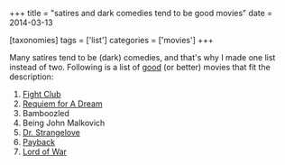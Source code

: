 +++
title = "satires and dark comedies tend to be good movies"
date = 2014-03-13

[taxonomies]
tags = ['list']
categories = ['movies']
+++

Many satires tend to be (dark) comedies, and that's why I made one list
instead of two. Following is a list of [good] (or better) movies that
fit the description:

1. [Fight Club]
2. [Requiem for A Dream]
3. Bamboozled
4. Being John Malkovich
5. [Dr. Strangelove]
6. [Payback]
7. [Lord of War]

[good]: @/my-movie-rating-system.md
[Fight Club]: @/fight-club-1999.md
[Requiem for A Dream]: @/being-john-malkovich-1999.md
[Dr. Strangelove]: @/lord-of-war-2005.md
[Payback]: @/payback-1999.md
[Lord of War]: @/requiem-for-a-dream-2000.md
